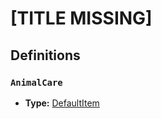 # [TITLE MISSING]

## Definitions

### <a name="AnimalCare"></a> `AnimalCare`

- **Type:** <a href="./_Item.md#DefaultItem">DefaultItem</a>
